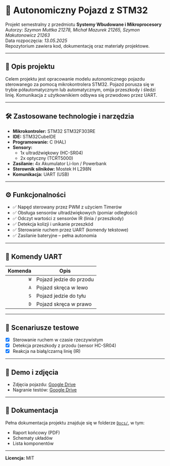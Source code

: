 # 🚗 Autonomiczny Pojazd z STM32

Projekt semestralny z przedmiotu **Systemy Wbudowane i Mikroprocesory**  
Autorzy: _Szymon Muttka 21278, Michał Mazurek 21265, Szymon Makutonowicz 21263_   
Data rozpoczęcia: _13.05.2025_  
Repozytorium zawiera kod, dokumentację oraz materiały projektowe.

---

## 📌 Opis projektu

Celem projektu jest opracowanie modelu autonomicznego pojazdu sterowanego za pomocą mikrokontrolera STM32. Pojazd porusza się w trybie półautomatycznym lub automatycznym, omija przeszkody i śledzi linię. Komunikacja z użytkownikiem odbywa się przwodowo przez UART.

---

## 🛠️ Zastosowane technologie i narzędzia

- **Mikrokontroler:** STM32 STM32F303RE
- **IDE:** STM32CubeIDE
- **Programowanie:** C (HAL)
- **Sensory:**
  - 1x ultradźwiękowy (HC-SR04)
  - 2x optyczny (TCRT5000)
- **Zasilanie:** 4x Akumulator Li-Ion / Powerbank
- **Sterownik silników:** Mostek H L298N
- **Komunikacja:** UART (USB)

---

## ⚙️ Funkcjonalności

- ✅ Napęd sterowany przez PWM z użyciem Timerów
- ✅ Obsługa sensorów ultradźwiękowych (pomiar odległości)
- ✅ Odczyt wartości z sensorów IR (linia / przeszkody)
- ✅ Detekcja kolizji i unikanie przeszkód
- ✅ Sterowanie ruchem przez UART (komendy tekstowe)
- ✅ Zasilanie bateryjne – pełna autonomia

---

## 🔌 Komendy UART

| Komenda | Opis                    |
|--------:|-------------------------|
| `W` | Pojazd jedzie do przodu     |
| `A` | Pojazd skręca w lewo        |
| `S` | Pojazd jedzie do tyłu       |
| `D` | Pojazd skręca w prawo       |

---

## 🧪 Scenariusze testowe

- [x] Sterowanie ruchem w czasie rzeczywistym
- [x] Detekcja przeszkody z przodu (sensor HC-SR04)
- [x] Reakcja na białą/czarną linię (IR)

---

## 📸 Demo i zdjęcia

- Zdjęcia pojazdu: [Google Drive](#https://drive.google.com/drive/folders/1TfbH3kryY6ybw8brdwjdNVC6ISis0zKo?usp=drive_link)
- Nagranie testów: [Google Drive](#https://drive.google.com/drive/folders/1Vy_8joohiYKfBA8PhHq96WehB2wlXCan?usp=drive_link)

---

## 📄 Dokumentacja

Pełna dokumentacja projektu znajduje się w folderze [`Docs/`](./Docs/), w tym:
- Raport końcowy (PDF)
- Schematy układów
- Lista komponentów  

---

**Licencja:** MIT  
